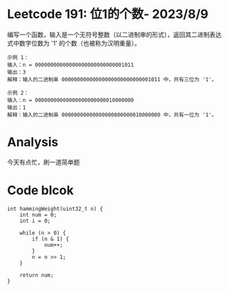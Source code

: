 # Leetcode 191: 位1的个数- 2023/8/9
编写一个函数，输入是一个无符号整数（以二进制串的形式），返回其二进制表达式中数字位数为 '1' 的个数（也被称为汉明重量）。

 

```
示例 1：
输入：n = 00000000000000000000000000001011
输出：3
解释：输入的二进制串 00000000000000000000000000001011 中，共有三位为 '1'。
```

```
示例 2：
输入：n = 00000000000000000000000010000000
输出：1
解释：输入的二进制串 00000000000000000000000010000000 中，共有一位为 '1'。
```

# Analysis
今天有点忙，刷一道简单题

# Code blcok
```
int hammingWeight(uint32_t n) {
    int num = 0;
    int i = 0;

    while (n > 0) {
        if (n & 1) {
            num++;
        }
        n = n >> 1;
    }

    return num;
}
```